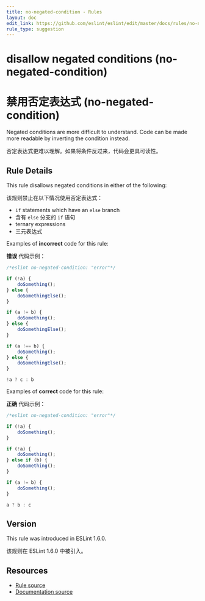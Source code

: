 ```yaml
---
title: no-negated-condition - Rules
layout: doc
edit_link: https://github.com/eslint/eslint/edit/master/docs/rules/no-negated-condition.md
rule_type: suggestion
---
```

<!-- Note: No pull requests accepted for this file. See README.md in the root directory for details. -->

# disallow negated conditions (no-negated-condition)

# 禁用否定表达式 (no-negated-condition)

Negated conditions are more difficult to understand. Code can be made more readable by inverting the condition instead.

否定表达式更难以理解。如果将条件反过来，代码会更具可读性。

## Rule Details

This rule disallows negated conditions in either of the following:

该规则禁止在以下情况使用否定表达式：

* `if` statements which have an `else` branch
* 含有  `else` 分支的 `if` 语句
* ternary expressions
* 三元表达式

Examples of **incorrect** code for this rule:

**错误** 代码示例：

```js
/*eslint no-negated-condition: "error"*/

if (!a) {
    doSomething();
} else {
    doSomethingElse();
}

if (a != b) {
    doSomething();
} else {
    doSomethingElse();
}

if (a !== b) {
    doSomething();
} else {
    doSomethingElse();
}

!a ? c : b
```

Examples of **correct** code for this rule:

**正确** 代码示例：

```js
/*eslint no-negated-condition: "error"*/

if (!a) {
    doSomething();
}

if (!a) {
    doSomething();
} else if (b) {
    doSomething();
}

if (a != b) {
    doSomething();
}

a ? b : c
```

## Version

This rule was introduced in ESLint 1.6.0.

该规则在 ESLint 1.6.0 中被引入。

## Resources

* [Rule source](https://github.com/eslint/eslint/tree/master/lib/rules/no-negated-condition.js)
* [Documentation source](https://github.com/eslint/eslint/tree/master/docs/rules/no-negated-condition.md)
